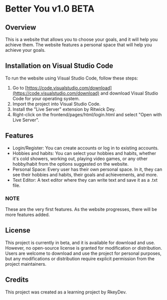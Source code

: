 # Better You v1.0 BETA

## Overview

This is a website that allows you to choose your goals, and it will help you achieve them. The website features a personal space that will help you achieve your goals.

## Installation on Visual Studio Code

To run the website using Visual Studio Code, follow these steps:

1. Go to [https://code.visualstudio.com/download](https://code.visualstudio.com/download) and download Visual Studio Code for your operating system.
2. Import the project into Visual Studio Code.
3. Install the "Live Server" extension by Ritwick Dey.
4. Right-click on the frontend/pages/html/login.html and select "Open with Live Server".

## Features

- Login/Register: You can create accounts or log in to existing accounts.
- Hobbies and habits: You can select your hobbies and habits, whether it's cold showers, working out, playing video games, or any other hobby/habit from the options suggested on the website.
- Personal Space: Every user has their own personal space. In it, they can see their hobbies and habits, their goals and achievements, and more.
- Text Editor: A text editor where they can write text and save it as a .txt file.

### NOTE

These are the very first features. As the website progresses, there will be more features added.

## License

This project is currently in beta, and it is available for download and use. However, no open-source license is granted for modification or distribution. Users are welcome to download and use the project for personal purposes, but any modifications or distribution require explicit permission from the project maintainers.

## Credits

This project was created as a learning project by RkeyDev.
